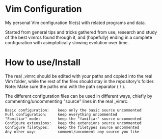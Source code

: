Vim Configuration
===

My personal Vim configuration file(s) with related programs and data.

Started from general tips and tricks gathered from use, research and
study of the best vimrcs found through it, and (hopefully) ending in a
complete configuration with asimptotically slowing evolution over time.

How to use/Install
===

The real _vimrc should be edited with your paths and copied into the real Vim
folder, while the rest of the files should stay in the repository's folder.
Note: Make sure the paths end with the path separator ( / ).

The different configuration files can be used in different ways, chiefly by
commenting/uncommenting "source" lines in the real _vimrc:

    Basic configuration:    keep only the basic source uncommented
    Full configuration:     keep everything uncommented
    "Familiar" mode:        keep the "familiar" source uncommented
    Configure extensions:   keep the extensions source uncommented
    Configure filetypes:    keep the filetypes source uncommented
    Any other way:          comment/uncomment any source you like

